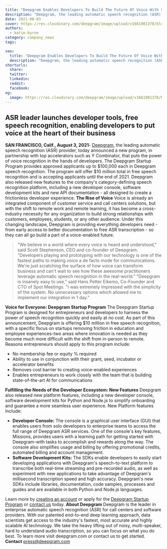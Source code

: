 ```yaml
---
title: "Deepgram Enables Developers To Build The Future Of Voice With Suite Of New Features And $10 Million In Free Speech Recognition"
description: "Deepgram, the leading automatic speech recognition (ASR) provider, today announced a new startup program, in partnership with top accelerators such as Y Combinator, that puts the power of voice recognition in the hands of developers."
date: 2021-08-03
cover: https://res.cloudinary.com/deepgram/image/upload/v1661981378/blog/deepgram-enables-developers-to-build-the-future-of-voice-with-suite-of-new-features-and-10-million-in-free-speech-recognition/dg-enables-developers%402x.jpg
authors:
  - katie-byrne
category: company_news
tags:

seo:
  title: "Deepgram Enables Developers To Build The Future Of Voice With Suite Of New Features And $10 Million In Free Speech Recognition"
  description: "Deepgram, the leading automatic speech recognition (ASR) provider, today announced a new startup program, in partnership with top accelerators such as Y Combinator, that puts the power of voice recognition in the hands of developers."
shorturls:
  share: 
  twitter: 
  linkedin: 
  reddit: 
  facebook: 
og:
  image: https://res.cloudinary.com/deepgram/image/upload/v1661981378/blog/deepgram-enables-developers-to-build-the-future-of-voice-with-suite-of-new-features-and-10-million-in-free-speech-recognition/dg-enables-developers%402x.jpg
---
```


## ASR leader launches developer tools, free speech recognition, enabling developers to put voice at the heart of their business

**SAN FRANCISCO, Calif., August 3, 2021**- [Deepgram](https://deepgram.com/), the leading automatic speech recognition (ASR) provider, today announced a new program, in partnership with top accelerators such as Y Combinator, that puts the power of voice recognition in the hands of developers. The Deepgram Startup Program provides approved applicants up to $100,000 each in Deepgram speech recognition. The program will offer $10 million total in free speech recognition and is accepting applicants until the end of 2021\. Deepgram also released new features to the company's category-defining speech recognition platform, including a new developer console, software development kits and new API documentation - all designed to create a frictionless developer experience. **The Rise of Voice** Voice is already an integrated component of customer service and call centers solutions, but with the shift to remote work and remote learning, it has become a cross-industry necessity for any organization to build strong relationships with customers, employees, students, or any other audience. Under this changing landscape, Deepgram is providing everything developers need - from early access to better documentation to free ASR transcription - so they can all go build a part of a voice-enabled future.

> "We believe in a world where every voice is heard and understood," said Scott Stephenson, CEO and co-founder of Deepgram. "Developers playing and prototyping with our technology is one of the fastest paths to making voice a de facto mode for communications. We're just scratching the surface of how voice can transform business and can't wait to see how these awesome practitioners leverage automatic speech recognition in the real-world." "Deepgram is insanely easy to use," said Hans Petter Eikemo, Co-Founder and CTO of Spot Meetings. "I was extremely impressed with the simplicity of the system. No unnecessary options which allowed me to implement our integration in 1 day."

**Voice for Everyone: Deepgram Startup Program** The Deepgram Startup Program is designed for entrepreneurs and developers to harness the power of speech recognition quickly and easily at no cost. As part of this announcement, Deepgram is offering $10 million in free speech recognition, with a specific focus on startups removing friction in education and employee experiences-two areas where innovation is needed as they become much more difficult with the shift from in-person to remote. Reasons entrepreneurs should apply to this program include:

*   No membership fee or equity % required
*   Ability to use in conjunction with their grant, seed, incubator or accelerator benefits
*   Removes cost barrier to creating voice-enabled experiences
*   Enables entrepreneurs to work closely with the team that is building state-of-the-art AI for communications

**Fulfilling the Needs of the Developer Ecosystem: New Features** Deepgram also released new platform features, including a new developer console, software development kits for Python and Node.js to simplify onboarding and guarantee a more seamless user experience. New Platform features Include:

*   **Developer Console:** The console is a graphical user interface (GUI) that enables users from solo developers to enterprise teams to access the full range of Deepgram ASR services. One of the console's key features, Missions, provides users with a learning path for getting started with Deepgram-with tasks to accomplish and rewards along the way. The console also simplifies usage and billing by offering promotional credits, automated billing and account management.
*   **Software Development Kits:** The SDKs enable developers to easily start developing applications with Deepgram's speech-to-text platform to transcribe both real-time streaming and pre-recorded audio, as well as experiment with new applications to take advantage of Deepgram's millisecond transcription speed and high accuracy. Deepgram's new SDKs include libraries, documentation, code samples, processes and guides and are available in both Python and Node.js languages.

Learn more by [creating an account](https://console.deepgram.com/signup) or apply for the [Deepgram Startup Program](https://deepgram.com/startup-program/) or [contact us](https://deepgram.com/contact-us/) today. **About Deepgram** Deepgram is the leader in enterprise automatic speech recognition (ASR) for call centers and software providers. With our patented end-to-end deep learning approach, data scientists get access to the industry's fastest, most accurate and highly scalable AI technology. We take the heavy lifting out of noisy, multi-speaker, hard to understand audio transcription, so you can focus on what you do best. To learn more visit deepgram.com or contact us to get started. **Contact** [press@deepgram.com](mailto:deepgram@inkhouse.com)
